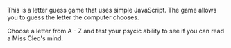 This is a letter guess game that uses simple JavaScript. The game allows you to guess the letter the computer chooses.

Choose a letter from A - Z and test your psycic ability to see if you can read a Miss Cleo's mind.
